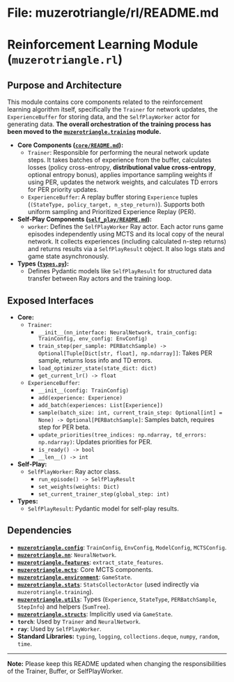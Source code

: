 # File: muzerotriangle/rl/README.md
# Reinforcement Learning Module (`muzerotriangle.rl`)

## Purpose and Architecture

This module contains core components related to the reinforcement learning algorithm itself, specifically the `Trainer` for network updates, the `ExperienceBuffer` for storing data, and the `SelfPlayWorker` actor for generating data. **The overall orchestration of the training process has been moved to the [`muzerotriangle.training`](../training/README.md) module.**

-   **Core Components ([`core/README.md`](core/README.md)):**
    -   `Trainer`: Responsible for performing the neural network update steps. It takes batches of experience from the buffer, calculates losses (policy cross-entropy, **distributional value cross-entropy**, optional entropy bonus), applies importance sampling weights if using PER, updates the network weights, and calculates TD errors for PER priority updates.
    -   `ExperienceBuffer`: A replay buffer storing `Experience` tuples (`(StateType, policy_target, n_step_return)`). Supports both uniform sampling and Prioritized Experience Replay (PER).
-   **Self-Play Components ([`self_play/README.md`](self_play/README.md)):**
    -   `worker`: Defines the `SelfPlayWorker` Ray actor. Each actor runs game episodes independently using MCTS and its local copy of the neural network. It collects experiences (including calculated n-step returns) and returns results via a `SelfPlayResult` object. It also logs stats and game state asynchronously.
-   **Types ([`types.py`](types.py)):**
    -   Defines Pydantic models like `SelfPlayResult` for structured data transfer between Ray actors and the training loop.

## Exposed Interfaces

-   **Core:**
    -   `Trainer`:
        -   `__init__(nn_interface: NeuralNetwork, train_config: TrainConfig, env_config: EnvConfig)`
        -   `train_step(per_sample: PERBatchSample) -> Optional[Tuple[Dict[str, float], np.ndarray]]`: Takes PER sample, returns loss info and TD errors.
        -   `load_optimizer_state(state_dict: dict)`
        -   `get_current_lr() -> float`
    -   `ExperienceBuffer`:
        -   `__init__(config: TrainConfig)`
        -   `add(experience: Experience)`
        -   `add_batch(experiences: List[Experience])`
        -   `sample(batch_size: int, current_train_step: Optional[int] = None) -> Optional[PERBatchSample]`: Samples batch, requires step for PER beta.
        -   `update_priorities(tree_indices: np.ndarray, td_errors: np.ndarray)`: Updates priorities for PER.
        -   `is_ready() -> bool`
        -   `__len__() -> int`
-   **Self-Play:**
    -   `SelfPlayWorker`: Ray actor class.
        -   `run_episode() -> SelfPlayResult`
        -   `set_weights(weights: Dict)`
        -   `set_current_trainer_step(global_step: int)`
-   **Types:**
    -   `SelfPlayResult`: Pydantic model for self-play results.

## Dependencies

-   **[`muzerotriangle.config`](../config/README.md)**: `TrainConfig`, `EnvConfig`, `ModelConfig`, `MCTSConfig`.
-   **[`muzerotriangle.nn`](../nn/README.md)**: `NeuralNetwork`.
-   **[`muzerotriangle.features`](../features/README.md)**: `extract_state_features`.
-   **[`muzerotriangle.mcts`](../mcts/README.md)**: Core MCTS components.
-   **[`muzerotriangle.environment`](../environment/README.md)**: `GameState`.
-   **[`muzerotriangle.stats`](../stats/README.md)**: `StatsCollectorActor` (used indirectly via `muzerotriangle.training`).
-   **[`muzerotriangle.utils`](../utils/README.md)**: Types (`Experience`, `StateType`, `PERBatchSample`, `StepInfo`) and helpers (`SumTree`).
-   **[`muzerotriangle.structs`](../structs/README.md)**: Implicitly used via `GameState`.
-   **`torch`**: Used by `Trainer` and `NeuralNetwork`.
-   **`ray`**: Used by `SelfPlayWorker`.
-   **Standard Libraries:** `typing`, `logging`, `collections.deque`, `numpy`, `random`, `time`.

---

**Note:** Please keep this README updated when changing the responsibilities of the Trainer, Buffer, or SelfPlayWorker.
